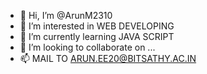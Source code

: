 - 👋 Hi, I’m @ArunM2310
- 👀 I’m interested in WEB DEVELOPING
- 🌱 I’m currently learning JAVA SCRIPT
- 💞️ I’m looking to collaborate on ...
- 📫 MAIL TO ARUN.EE20@BITSATHY.AC.IN

<!---
ArunM2310/ArunM2310 is a ✨ special ✨ repository because its `README.md` (this file) appears on your GitHub profile.
You can click the Preview link to take a look at your changes.
--->
